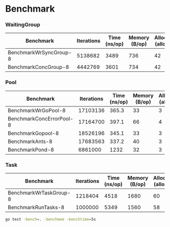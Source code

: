 # Benchmark

### WaitingGroup

| Benchmark              | Iterations | Time (ns/op) | Memory (B/op) | Allocations (allocs/op) |
|------------------------|------------|--------------|---------------|-------------------------|
| BenchmarkWrSyncGroup-8 | 5138682    | 3489         | 736           | 42                      |
| BenchmarkConcGroup-8   | 4442769    | 3601         | 734           | 42                      |

### Pool

| Benchmark                | Iterations | Time (ns/op) | Memory (B/op) | Allocations (allocs/op) |
|--------------------------|------------|--------------|---------------|-------------------------|
| BenchmarkWrGoPool-8      | 17103136   | 365.3        | 33            | 3                       |
| BenchmarkConcErrorPool-8 | 17164700   | 397.1        | 66            | 4                       |
| BenchmarkGopool-8        | 18526196   | 345.1        | 33            | 3                       |
| BenchmarkAnts-8          | 17683563   | 337.2        | 40            | 3                       |
| BenchmarkPond-8          | 6861000    | 1232         | 32            | 3                       |

### Task

| Benchmark              | Iterations | Time (ns/op) | Memory (B/op) | Allocations (allocs/op) |
|------------------------|------------|--------------|---------------|-------------------------|
| BenchmarkWrTaskGroup-8 | 1218404    | 4518         | 1680          | 60                      |
| BenchmarkRunTasks-8    | 1000000    | 5349         | 1560          | 58                      |

```sh
go test -bench=. -benchmem -benchtime=5s
```